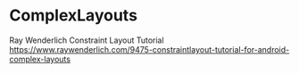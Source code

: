 # ComplexLayouts
Ray Wenderlich Constraint Layout Tutorial
https://www.raywenderlich.com/9475-constraintlayout-tutorial-for-android-complex-layouts
